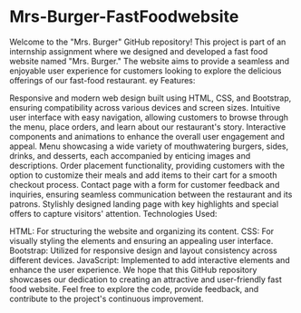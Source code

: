 # Mrs-Burger-FastFoodwebsite
Welcome to the "Mrs. Burger" GitHub repository! This project is part of an internship assignment where we designed and developed a fast food website named "Mrs. Burger." The website aims to provide a seamless and enjoyable user experience for customers looking to explore the delicious offerings of our fast-food restaurant.
ey Features:

Responsive and modern web design built using HTML, CSS, and Bootstrap, ensuring compatibility across various devices and screen sizes.
Intuitive user interface with easy navigation, allowing customers to browse through the menu, place orders, and learn about our restaurant's story.
Interactive components and animations to enhance the overall user engagement and appeal.
Menu showcasing a wide variety of mouthwatering burgers, sides, drinks, and desserts, each accompanied by enticing images and descriptions.
Order placement functionality, providing customers with the option to customize their meals and add items to their cart for a smooth checkout process.
Contact page with a form for customer feedback and inquiries, ensuring seamless communication between the restaurant and its patrons.
Stylishly designed landing page with key highlights and special offers to capture visitors' attention.
Technologies Used:

HTML: For structuring the website and organizing its content.
CSS: For visually styling the elements and ensuring an appealing user interface.
Bootstrap: Utilized for responsive design and layout consistency across different devices.
JavaScript: Implemented to add interactive elements and enhance the user experience.
We hope that this GitHub repository showcases our dedication to creating an attractive and user-friendly fast food website. Feel free to explore the code, provide feedback, and contribute to the project's continuous improvement.
